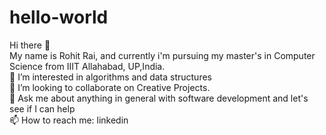 # hello-world


Hi there 👋\
My name is Rohit Rai, and currently i'm pursuing my master's in Computer Science from  IIIT Allahabad, UP,India. \
🌱 I’m interested in algorithms and data structures\
👯 I’m looking to collaborate on Creative Projects.\
💬 Ask me about anything in general with software development and let's see if I can help\
📫 How to reach me: linkedin
